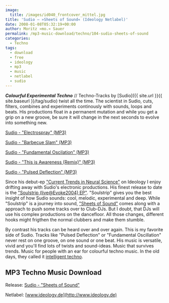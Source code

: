 ```yaml
---
image:
  title: /images/id040_frontcover_mittel.jpg
title: 'Sudio – »Sheets of Sound« (Ideology Netlabel)'
date: 2008-01-08T05:32:19+00:00
author: Moritz »mo.« Sauer
permalink: /mp3-music-download/techno/104-sudio-sheets-of-sound
categories:
  - Techno
tags:
  - download
  - free
  - ideology
  - mp3
  - music
  - netlabel
  - sudio
---
```

***Colourful Experimental Techno*** // Techno-Tracks by [Sudio]({{ site.url }}{{ site.baseurl }}/tag/sudio) twist all the time. The scientist in Sudio, cuts, filters, combines and experiments continously with sounds, loops and beats. His productions float in a permanent mutation and while you get a grip on a new groove, be sure it will change in the next seconds to evolve into something new.

[Sudio - "Electrospray" (MP3)](http://de.scene.org/pub/music/groups/ideology/id040/id040_01_-_sudio-electrospray.mp3)
  
[Sudio - "Barbecue Slam" (MP3)](http://de.scene.org/pub/music/groups/ideology/id040/id040_02_-_sudio-barbecue_slam.mp3)
  
[Sudio - "Fundamental Oscilation" (MP3)](http://de.scene.org/pub/music/groups/ideology/id040/id040_03_-_sudio-fundamental_oscillation.mp3)
  
[Sudio - "This is Awareness (Remix)" (MP3)](http://de.scene.org/pub/music/groups/ideology/id040/id040_04_-_sudio-this_is_awareness_(lagavulin_remix).mp3)
  
[Sudio - "Pulsed Deflection" (MP3)](http://de.scene.org/pub/music/groups/ideology/id040/id040_05_-_sudio-pulsed_deflection.mp3)

<!--more-->

<!--adsense-->

Since his debut-ep ["Current Trends in Neural Science"](http://www.ideology.de/archives/000038.php) on Ideology I enjoy drifting away with Sudio's electronic productions. His finest release to date is the ["Soulstrip (live@Evoke2004) EP"](http://www.ideology.de/archives/000089.php). "Soulstrip" gives you the best insight of how Sudio sounds: cool, melodic, experimental and deep. While "Soulstrip" is a journey into sound, ["Sheets of Sound"](http://www.ideology.de/archives/audio000185.php) comes along with a approach to push some tracks over to Club-DJs. But I doubt, that DJs will use his complex productions on the dancefloor. All those changes, different hooks might frigthen the normal clubbers and make them stumble.

By contrast his tracks can be heard over and over again. This is my favorite side of Sudio. Tracks like "Pulsed Deflection" or "Fundamental Oscillation" never rest on one groove, on one sound or one beat. His music is versatile, vivid and you'll find lots of twists and sound-ideas. Music that survives trends. Music for people with an ear for colourful techno music. In the old days, they called it [intelligent techno](http://en.wikipedia.org/wiki/Intelligent_dance_music).

## MP3 Techno Music Download

Release: [Sudio - "Sheets of Sound"](http://www.ideology.de/archives/audio000185.php)
  
Netlabel: [www.ideology.de](http://www.ideology.de)